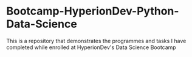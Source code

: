 # Bootcamp-HyperionDev-Python-Data-Science
This is a repository  that demonstrates the programmes and tasks I have completed while enrolled at HyperionDev's Data Science Bootcamp
